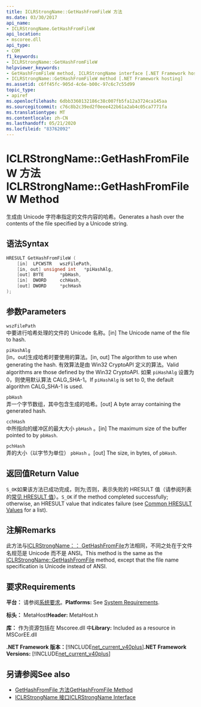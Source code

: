 ```yaml
---
title: ICLRStrongName::GetHashFromFileW 方法
ms.date: 03/30/2017
api_name:
- ICLRStrongName.GetHashFromFileW
api_location:
- mscoree.dll
api_type:
- COM
f1_keywords:
- ICLRStrongName::GetHashFromFileW
helpviewer_keywords:
- GetHashFromFileW method, ICLRStrongName interface [.NET Framework hosting]
- ICLRStrongName::GetHashFromFileW method [.NET Framework hosting]
ms.assetid: c6ff45fc-905d-4c6e-b00c-97c6c7c55d99
topic_type:
- apiref
ms.openlocfilehash: 6dbb3360132186c38c007fb5fa12a3724ca145aa
ms.sourcegitcommit: c76c8b2c39ed2f0eee422b61a2ab4c05ca7771fa
ms.translationtype: MT
ms.contentlocale: zh-CN
ms.lasthandoff: 05/21/2020
ms.locfileid: "83762092"
---
```

# <a name="iclrstrongnamegethashfromfilew-method"></a><span data-ttu-id="b3765-102">ICLRStrongName::GetHashFromFileW 方法</span><span class="sxs-lookup"><span data-stu-id="b3765-102">ICLRStrongName::GetHashFromFileW Method</span></span>
<span data-ttu-id="b3765-103">生成由 Unicode 字符串指定的文件内容的哈希。</span><span class="sxs-lookup"><span data-stu-id="b3765-103">Generates a hash over the contents of the file specified by a Unicode string.</span></span>  
  
## <a name="syntax"></a><span data-ttu-id="b3765-104">语法</span><span class="sxs-lookup"><span data-stu-id="b3765-104">Syntax</span></span>  
  
```cpp  
HRESULT GetHashFromFileW (
    [in]  LPCWSTR   wszFilePath,  
    [in, out] unsigned int   *piHashAlg,  
    [out] BYTE      *pbHash,  
    [in]  DWORD     cchHash,  
    [out] DWORD     *pchHash  
);
```  
  
## <a name="parameters"></a><span data-ttu-id="b3765-105">参数</span><span class="sxs-lookup"><span data-stu-id="b3765-105">Parameters</span></span>  
 `wszFilePath`  
 <span data-ttu-id="b3765-106">中要进行哈希处理的文件的 Unicode 名称。</span><span class="sxs-lookup"><span data-stu-id="b3765-106">[in] The Unicode name of the file to hash.</span></span>  
  
 `piHashAlg`  
 <span data-ttu-id="b3765-107">[in，out]生成哈希时要使用的算法。</span><span class="sxs-lookup"><span data-stu-id="b3765-107">[in, out] The algorithm to use when generating the hash.</span></span> <span data-ttu-id="b3765-108">有效算法是由 Win32 CryptoAPI 定义的算法。</span><span class="sxs-lookup"><span data-stu-id="b3765-108">Valid algorithms are those defined by the Win32 CryptoAPI.</span></span> <span data-ttu-id="b3765-109">如果 `piHashAlg` 设置为0，则使用默认算法 CALG_SHA-1。</span><span class="sxs-lookup"><span data-stu-id="b3765-109">If `piHashAlg` is set to 0, the default algorithm CALG_SHA-1 is used.</span></span>  
  
 `pbHash`  
 <span data-ttu-id="b3765-110">弄一个字节数组，其中包含生成的哈希。</span><span class="sxs-lookup"><span data-stu-id="b3765-110">[out] A byte array containing the generated hash.</span></span>  
  
 `cchHash`  
 <span data-ttu-id="b3765-111">中所指向的缓冲区的最大大小 `pbHash` 。</span><span class="sxs-lookup"><span data-stu-id="b3765-111">[in] The maximum size of the buffer pointed to by `pbHash`.</span></span>  
  
 `pchHash`  
 <span data-ttu-id="b3765-112">弄的大小（以字节为单位） `pbHash` 。</span><span class="sxs-lookup"><span data-stu-id="b3765-112">[out] The size, in bytes, of `pbHash`.</span></span>  
  
## <a name="return-value"></a><span data-ttu-id="b3765-113">返回值</span><span class="sxs-lookup"><span data-stu-id="b3765-113">Return Value</span></span>  
 <span data-ttu-id="b3765-114">`S_OK`如果该方法已成功完成，则为;否则，表示失败的 HRESULT 值（请参阅列表的[常见 HRESULT 值](/windows/win32/seccrypto/common-hresult-values)）。</span><span class="sxs-lookup"><span data-stu-id="b3765-114">`S_OK` if the method completed successfully; otherwise, an HRESULT value that indicates failure (see [Common HRESULT Values](/windows/win32/seccrypto/common-hresult-values) for a list).</span></span>  
  
## <a name="remarks"></a><span data-ttu-id="b3765-115">注解</span><span class="sxs-lookup"><span data-stu-id="b3765-115">Remarks</span></span>  
 <span data-ttu-id="b3765-116">此方法与[ICLRStrongName：： GetHashFromFile](iclrstrongname-gethashfromfile-method.md)方法相同，不同之处在于文件名规范是 Unicode 而不是 ANSI。</span><span class="sxs-lookup"><span data-stu-id="b3765-116">This method is the same as the [ICLRStrongName::GetHashFromFile](iclrstrongname-gethashfromfile-method.md) method, except that the file name specification is Unicode instead of ANSI.</span></span>  
  
## <a name="requirements"></a><span data-ttu-id="b3765-117">要求</span><span class="sxs-lookup"><span data-stu-id="b3765-117">Requirements</span></span>  
 <span data-ttu-id="b3765-118">**平台：** 请参阅[系统要求](../../get-started/system-requirements.md)。</span><span class="sxs-lookup"><span data-stu-id="b3765-118">**Platforms:** See [System Requirements](../../get-started/system-requirements.md).</span></span>  
  
 <span data-ttu-id="b3765-119">**标头：** MetaHost</span><span class="sxs-lookup"><span data-stu-id="b3765-119">**Header:** MetaHost.h</span></span>  
  
 <span data-ttu-id="b3765-120">**库：** 作为资源包括在 Mscoree.dll 中</span><span class="sxs-lookup"><span data-stu-id="b3765-120">**Library:** Included as a resource in MSCorEE.dll</span></span>  
  
 <span data-ttu-id="b3765-121">**.NET Framework 版本：**[!INCLUDE[net_current_v40plus](../../../../includes/net-current-v40plus-md.md)]</span><span class="sxs-lookup"><span data-stu-id="b3765-121">**.NET Framework Versions:** [!INCLUDE[net_current_v40plus](../../../../includes/net-current-v40plus-md.md)]</span></span>  
  
## <a name="see-also"></a><span data-ttu-id="b3765-122">另请参阅</span><span class="sxs-lookup"><span data-stu-id="b3765-122">See also</span></span>

- [<span data-ttu-id="b3765-123">GetHashFromFile 方法</span><span class="sxs-lookup"><span data-stu-id="b3765-123">GetHashFromFile Method</span></span>](iclrstrongname-gethashfromfile-method.md)
- [<span data-ttu-id="b3765-124">ICLRStrongName 接口</span><span class="sxs-lookup"><span data-stu-id="b3765-124">ICLRStrongName Interface</span></span>](iclrstrongname-interface.md)
